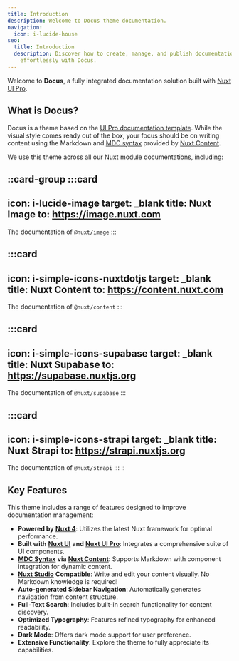 ```yaml
---
title: Introduction
description: Welcome to Docus theme documentation.
navigation:
  icon: i-lucide-house
seo:
  title: Introduction
  description: Discover how to create, manage, and publish documentation
    effortlessly with Docus.
---
```


Welcome to **Docus**, a fully integrated documentation solution built with [Nuxt UI Pro](https://ui.nuxt.com/pro).

## What is Docus?

Docus is a theme based on the [UI Pro documentation template](https://docs-template.nuxt.dev/). While the visual style comes ready out of the box, your focus should be on writing content using the Markdown and [MDC syntax](https://content.nuxt.com/docs/files/markdown#mdc-syntax) provided by [Nuxt Content](https://content.nuxt.com).

We use this theme across all our Nuxt module documentations, including:

::card-group
  :::card
  ---
  icon: i-lucide-image
  target: _blank
  title: Nuxt Image
  to: https://image.nuxt.com
  ---
  The documentation of `@nuxt/image`
  :::

  :::card
  ---
  icon: i-simple-icons-nuxtdotjs
  target: _blank
  title: Nuxt Content
  to: https://content.nuxt.com
  ---
  The documentation of `@nuxt/content`
  :::

  :::card
  ---
  icon: i-simple-icons-supabase
  target: _blank
  title: Nuxt Supabase
  to: https://supabase.nuxtjs.org
  ---
  The documentation of `@nuxt/supabase`
  :::

  :::card
  ---
  icon: i-simple-icons-strapi
  target: _blank
  title: Nuxt Strapi
  to: https://strapi.nuxtjs.org
  ---
  The documentation of `@nuxt/strapi`
  :::
::

## Key Features

This theme includes a range of features designed to improve documentation management:

- **Powered by** [**Nuxt 4**](https://nuxt.com): Utilizes the latest Nuxt framework for optimal performance.
- **Built with** [**Nuxt UI**](https://ui.nuxt.com) **and** [**Nuxt UI Pro**](https://ui.nuxt.com/pro): Integrates a comprehensive suite of UI components.
- [**MDC Syntax**](https://content.nuxt.com/usage/markdown) **via** [**Nuxt Content**](https://content.nuxt.com): Supports Markdown with component integration for dynamic content.
- [**Nuxt Studio**](https://content.nuxt.com/docs/studio) **Compatible**: Write and edit your content visually. No Markdown knowledge is required!
- **Auto-generated Sidebar Navigation**: Automatically generates navigation from content structure.
- **Full-Text Search**: Includes built-in search functionality for content discovery.
- **Optimized Typography**: Features refined typography for enhanced readability.
- **Dark Mode**: Offers dark mode support for user preference.
- **Extensive Functionality**: Explore the theme to fully appreciate its capabilities.
